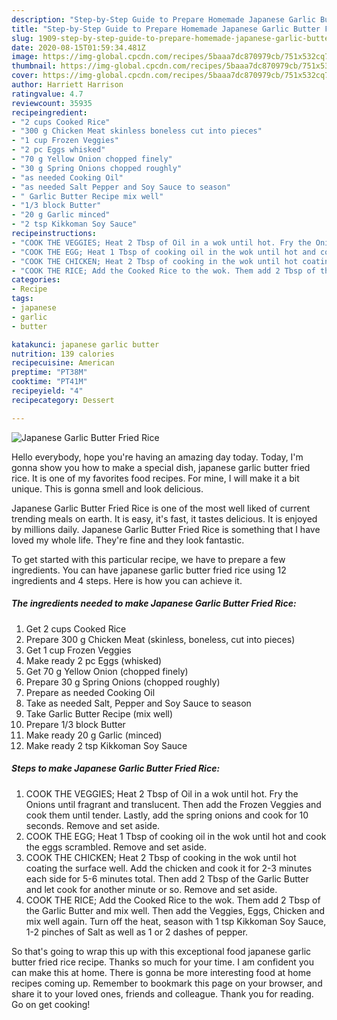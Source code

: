 ```yaml
---
description: "Step-by-Step Guide to Prepare Homemade Japanese Garlic Butter Fried Rice"
title: "Step-by-Step Guide to Prepare Homemade Japanese Garlic Butter Fried Rice"
slug: 1909-step-by-step-guide-to-prepare-homemade-japanese-garlic-butter-fried-rice
date: 2020-08-15T01:59:34.481Z
image: https://img-global.cpcdn.com/recipes/5baaa7dc870979cb/751x532cq70/japanese-garlic-butter-fried-rice-recipe-main-photo.jpg
thumbnail: https://img-global.cpcdn.com/recipes/5baaa7dc870979cb/751x532cq70/japanese-garlic-butter-fried-rice-recipe-main-photo.jpg
cover: https://img-global.cpcdn.com/recipes/5baaa7dc870979cb/751x532cq70/japanese-garlic-butter-fried-rice-recipe-main-photo.jpg
author: Harriett Harrison
ratingvalue: 4.7
reviewcount: 35935
recipeingredient:
- "2 cups Cooked Rice"
- "300 g Chicken Meat skinless boneless cut into pieces"
- "1 cup Frozen Veggies"
- "2 pc Eggs whisked"
- "70 g Yellow Onion chopped finely"
- "30 g Spring Onions chopped roughly"
- "as needed Cooking Oil"
- "as needed Salt Pepper and Soy Sauce to season"
- " Garlic Butter Recipe mix well"
- "1/3 block Butter"
- "20 g Garlic minced"
- "2 tsp Kikkoman Soy Sauce"
recipeinstructions:
- "COOK THE VEGGIES; Heat 2 Tbsp of Oil in a wok until hot. Fry the Onions until fragrant and translucent. Then add the Frozen Veggies and cook them until tender. Lastly, add the spring onions and cook for 10 seconds. Remove and set aside."
- "COOK THE EGG; Heat 1 Tbsp of cooking oil in the wok until hot and cook the eggs scrambled. Remove and set aside."
- "COOK THE CHICKEN; Heat 2 Tbsp of cooking in the wok until hot coating the surface well. Add the chicken and cook it for 2-3 minutes each side for 5-6 minutes total. Then add 2 Tbsp of the Garlic Butter and let cook for another minute or so. Remove and set aside."
- "COOK THE RICE; Add the Cooked Rice to the wok. Them add 2 Tbsp of the Garlic Butter and mix well. Then add the Veggies, Eggs, Chicken and mix well again. Turn off the heat, season with 1 tsp Kikkoman Soy Sauce, 1-2 pinches of Salt as well as 1 or 2 dashes of pepper."
categories:
- Recipe
tags:
- japanese
- garlic
- butter

katakunci: japanese garlic butter 
nutrition: 139 calories
recipecuisine: American
preptime: "PT38M"
cooktime: "PT41M"
recipeyield: "4"
recipecategory: Dessert

---
```



![Japanese Garlic Butter Fried Rice](https://img-global.cpcdn.com/recipes/5baaa7dc870979cb/751x532cq70/japanese-garlic-butter-fried-rice-recipe-main-photo.jpg)

Hello everybody, hope you're having an amazing day today. Today, I'm gonna show you how to make a special dish, japanese garlic butter fried rice. It is one of my favorites food recipes. For mine, I will make it a bit unique. This is gonna smell and look delicious.



Japanese Garlic Butter Fried Rice is one of the most well liked of current trending meals on earth. It is easy, it's fast, it tastes delicious. It is enjoyed by millions daily. Japanese Garlic Butter Fried Rice is something that I have loved my whole life. They're fine and they look fantastic.


To get started with this particular recipe, we have to prepare a few ingredients. You can have japanese garlic butter fried rice using 12 ingredients and 4 steps. Here is how you can achieve it.

<!--inarticleads1-->

##### The ingredients needed to make Japanese Garlic Butter Fried Rice:

1. Get 2 cups Cooked Rice
1. Prepare 300 g Chicken Meat (skinless, boneless, cut into pieces)
1. Get 1 cup Frozen Veggies
1. Make ready 2 pc Eggs (whisked)
1. Get 70 g Yellow Onion (chopped finely)
1. Prepare 30 g Spring Onions (chopped roughly)
1. Prepare as needed Cooking Oil
1. Take as needed Salt, Pepper and Soy Sauce to season
1. Take  Garlic Butter Recipe (mix well)
1. Prepare 1/3 block Butter
1. Make ready 20 g Garlic (minced)
1. Make ready 2 tsp Kikkoman Soy Sauce




<!--inarticleads2-->

##### Steps to make Japanese Garlic Butter Fried Rice:

1. COOK THE VEGGIES; Heat 2 Tbsp of Oil in a wok until hot. Fry the Onions until fragrant and translucent. Then add the Frozen Veggies and cook them until tender. Lastly, add the spring onions and cook for 10 seconds. Remove and set aside.
1. COOK THE EGG; Heat 1 Tbsp of cooking oil in the wok until hot and cook the eggs scrambled. Remove and set aside.
1. COOK THE CHICKEN; Heat 2 Tbsp of cooking in the wok until hot coating the surface well. Add the chicken and cook it for 2-3 minutes each side for 5-6 minutes total. Then add 2 Tbsp of the Garlic Butter and let cook for another minute or so. Remove and set aside.
1. COOK THE RICE; Add the Cooked Rice to the wok. Them add 2 Tbsp of the Garlic Butter and mix well. Then add the Veggies, Eggs, Chicken and mix well again. Turn off the heat, season with 1 tsp Kikkoman Soy Sauce, 1-2 pinches of Salt as well as 1 or 2 dashes of pepper.




So that's going to wrap this up with this exceptional food japanese garlic butter fried rice recipe. Thanks so much for your time. I am confident you can make this at home. There is gonna be more interesting food at home recipes coming up. Remember to bookmark this page on your browser, and share it to your loved ones, friends and colleague. Thank you for reading. Go on get cooking!
